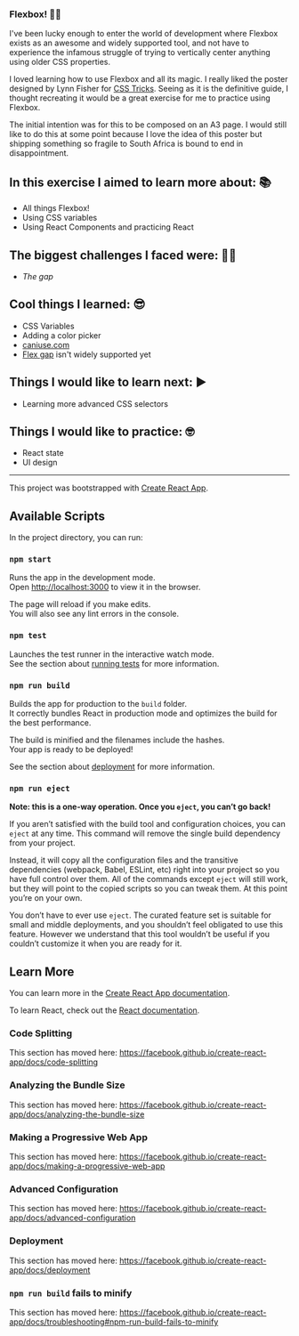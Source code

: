 ### Flexbox! 💪🥊

I've been lucky enough to enter the world of development where Flexbox exists as an awesome and widely supported tool, and not have to experience the infamous struggle of trying to vertically center anything using older CSS properties. 

I loved learning how to use Flexbox and all its magic. I really liked the poster designed by Lynn Fisher for [CSS Tricks](https://css-tricks.com/product/css-flexbox-poster/). Seeing as it is the definitive guide, I thought recreating it would be a great exercise for me to practice using Flexbox.

The initial intention was for this to be composed on an A3 page. I would still like to do this at some point because I love the idea of this poster but shipping something so fragile to South Africa is bound to end in disappointment.


## In this exercise I aimed to learn more about: 📚
* All things Flexbox!
* Using CSS variables
* Using React Components and practicing React


## The biggest challenges I faced were: 🐱‍🏍
* *The gap*

## Cool things I learned: 😎
* CSS Variables
* Adding a color picker 
* [caniuse.com](https://caniuse.com)
* [Flex gap](https://caniuse.com/#search=flex%20gap) isn't widely supported yet 


## Things I would like to learn next: ▶ 
* Learning more advanced CSS selectors


## Things I would like to practice: 🤓
* React state
* UI design


---



This project was bootstrapped with [Create React App](https://github.com/facebook/create-react-app).

## Available Scripts

In the project directory, you can run:

### `npm start`

Runs the app in the development mode.<br />
Open [http://localhost:3000](http://localhost:3000) to view it in the browser.

The page will reload if you make edits.<br />
You will also see any lint errors in the console.

### `npm test`

Launches the test runner in the interactive watch mode.<br />
See the section about [running tests](https://facebook.github.io/create-react-app/docs/running-tests) for more information.

### `npm run build`

Builds the app for production to the `build` folder.<br />
It correctly bundles React in production mode and optimizes the build for the best performance.

The build is minified and the filenames include the hashes.<br />
Your app is ready to be deployed!

See the section about [deployment](https://facebook.github.io/create-react-app/docs/deployment) for more information.

### `npm run eject`

**Note: this is a one-way operation. Once you `eject`, you can’t go back!**

If you aren’t satisfied with the build tool and configuration choices, you can `eject` at any time. This command will remove the single build dependency from your project.

Instead, it will copy all the configuration files and the transitive dependencies (webpack, Babel, ESLint, etc) right into your project so you have full control over them. All of the commands except `eject` will still work, but they will point to the copied scripts so you can tweak them. At this point you’re on your own.

You don’t have to ever use `eject`. The curated feature set is suitable for small and middle deployments, and you shouldn’t feel obligated to use this feature. However we understand that this tool wouldn’t be useful if you couldn’t customize it when you are ready for it.

## Learn More

You can learn more in the [Create React App documentation](https://facebook.github.io/create-react-app/docs/getting-started).

To learn React, check out the [React documentation](https://reactjs.org/).

### Code Splitting

This section has moved here: https://facebook.github.io/create-react-app/docs/code-splitting

### Analyzing the Bundle Size

This section has moved here: https://facebook.github.io/create-react-app/docs/analyzing-the-bundle-size

### Making a Progressive Web App

This section has moved here: https://facebook.github.io/create-react-app/docs/making-a-progressive-web-app

### Advanced Configuration

This section has moved here: https://facebook.github.io/create-react-app/docs/advanced-configuration

### Deployment

This section has moved here: https://facebook.github.io/create-react-app/docs/deployment

### `npm run build` fails to minify

This section has moved here: https://facebook.github.io/create-react-app/docs/troubleshooting#npm-run-build-fails-to-minify